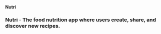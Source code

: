 #### Nutri 

### Nutri - The food nutrition app where users create, share, and discover new recipes.